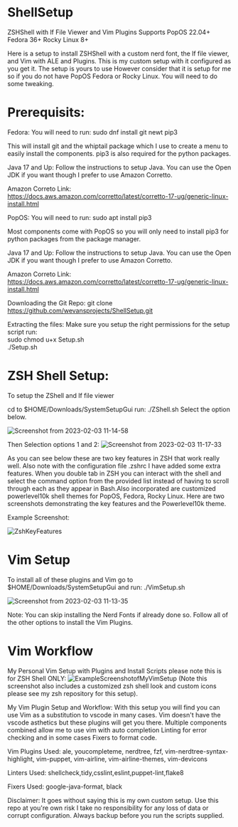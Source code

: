 # ShellSetup
ZSHShell with lf File Viewer and Vim Plugins Supports PopOS 22.04+ Fedora 36+ Rocky Linux 8+

Here is a setup to install ZSHShell with a custom nerd font, the lf file viewer, and Vim with ALE and Plugins.
This is my custom setup with it configured as you get it. The setup is yours to use
However consider that it is setup for me so if you do not have PopOS Fedora or Rocky Linux.
You will need to do some tweaking.

# Prerequisits: 

Fedora: 
You will need to run:
sudo dnf install git newt pip3

This will install git and the whiptail package which I use to create a menu
to easily install the components. pip3 is also required for the python packages.

Java 17 and Up: 
Follow the instructions to setup Java. You can use the Open JDK if you want
though I prefer to use Amazon Corretto.

Amazon Correto Link: https://docs.aws.amazon.com/corretto/latest/corretto-17-ug/generic-linux-install.html

PopOS: 
You will need to run:
sudo apt install pip3

Most components come with PopOS so you will only need to install pip3 for
python packages from the package manager.

Java 17 and Up: 
Follow the instructions to setup Java. You can use the Open JDK if you want
though I prefer to use Amazon Corretto.

Amazon Correto Link: https://docs.aws.amazon.com/corretto/latest/corretto-17-ug/generic-linux-install.html

Downloading the Git Repo:
git clone https://github.com/wevansprojects/ShellSetup.git

Extracting the files:
Make sure you setup the right permissions for the setup script run: <br>
sudo chmod u+x Setup.sh <br>
./Setup.sh

# ZSH Shell Setup:
To setup the ZShell and lf file viewer 

cd to $HOME/Downloads/SystemSetupGui
run: ./ZShell.sh 
Select the option below.

![Screenshot from 2023-02-03 11-14-58](https://user-images.githubusercontent.com/73401706/216504102-0728bf75-f2d3-4a65-9f25-3bf78df2f2d9.png)

Then Selection options 1 and 2:
![Screenshot from 2023-02-03 11-17-33](https://user-images.githubusercontent.com/73401706/216504548-24f71e1c-38bf-4a23-b7c2-5ce22cf9174f.png)


As you can see below these are two key features in ZSH that work really well.
Also note with the configuration file .zshrc I have added some extra features. When you double tab in ZSH you can
interact with the shell and select the command option from the provided list instead of having to scroll through each
as they appear in Bash.Also incorporated are customized powerlevel10k shell themes for PopOS, Fedora, Rocky Linux. 
Here are two screenshots demonstrating the key features and the Powerlevel10k theme.

Example Screenshot:

![ZshKeyFeatures](https://user-images.githubusercontent.com/73401706/213902149-20eeccad-eef1-4257-bb91-6580790c2d3f.jpg)

# Vim Setup
To install all of these plugins and Vim go to $HOME/Downloads/SystemSetupGui and run:
./VimSetup.sh

![Screenshot from 2023-02-03 11-13-35](https://user-images.githubusercontent.com/73401706/216503978-3f1e9a7e-f7c2-425d-b812-86600d1f17af.png)

Note: You can skip installing the Nerd Fonts if already done so. 
Follow all of the other options to install the Vim Plugins.

# Vim Workflow

My Personal Vim Setup with Plugins and Install Scripts please note this is for ZSH Shell ONLY:
![ExampleScreenshotofMyVimSetup](https://user-images.githubusercontent.com/73401706/213860268-c13e7191-ed49-4ec4-9813-54a1a46679f0.png)
(Note this screenshot also includes a customized zsh shell look and custom icons please see my zsh repository for this setup).

My Vim Plugin Setup and Workflow:
With this setup you will find you can use Vim as a substitution
to vscode in many cases. Vim doesn't have the vscode asthetics 
but these plugins will get you there.
Multiple components combined allow me to use vim with auto completion
Linting for error checking and in some cases Fixers to format code.

Vim Plugins Used:
ale,
youcompleteme, 
nerdtree,
fzf,
vim-nerdtree-syntax-highlight,
vim-puppet,
vim-airline,
vim-airline-themes,
vim-devicons

Linters Used:
shellcheck,tidy,csslint,eslint,puppet-lint,flake8

Fixers Used:
google-java-format,
black

Disclaimer: It goes without saying this is my own custom setup. Use this repo at you're own risk
I take no responsibility for any loss of data or corrupt configuration. Always backup before you run the scripts supplied.
